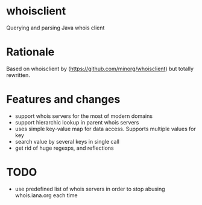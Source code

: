 # whoisclient
Querying and parsing Java whois client

# Rationale 
Based on whoisclient by (https://github.com/minorg/whoisclient) but totally rewritten.

# Features and changes
* support whois servers for the most of modern domains
* support hierarchic lookup in parent whois servers
* uses simple key-value map for data access. Supports multiple values for key
* search value by several keys in single call
* get rid of huge regexps, and reflections

# TODO
* use predefined list of whois servers in order to stop abusing whois.iana.org each time


